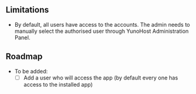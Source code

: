 ## Limitations

* By default, all users have access to the accounts. The admin needs to manually select the authorised user through YunoHost Administration Panel.

## Roadmap

* To be added:
  * [ ] Add a user who will access the app (by default every one has access to the installed app)
